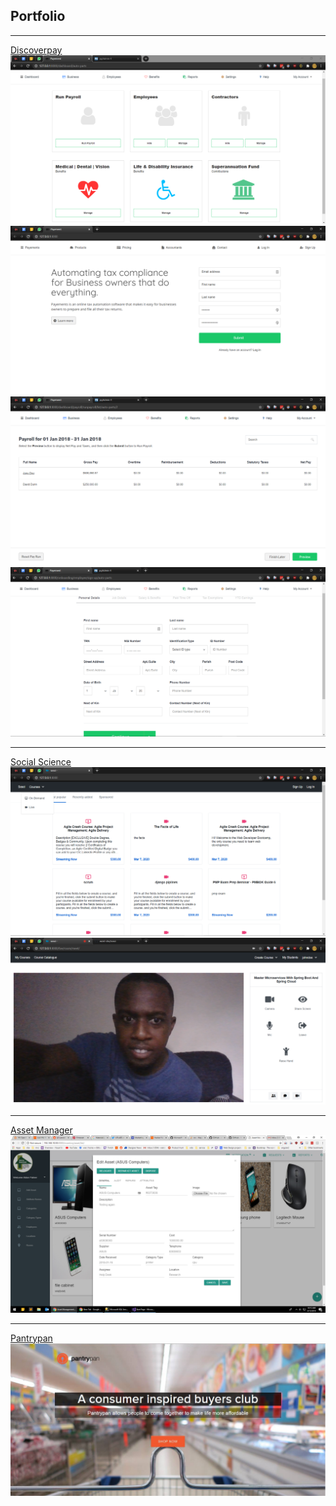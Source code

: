 ## Portfolio

---
[Discoverpay](/#)
<img src="images/discoverpay 2.PNG?raw=true"/> <img src="images/discoverpay 1.PNG?raw=true"/>
<img src="images/discoverpay 3.PNG?raw=true"/> <img src="images/discoverpay 9.PNG?raw=true"/>

---
[Social Science](/#)
<img src="images/social science 1.PNG?raw=true"/> <img src="images/social science 4.PNG?raw=true"/>

---
[Asset Manager](/#)
<img src="images/asset manager.png?raw=true"/>

---
[Pantrypan](/#)
<img src="images/pantrypan.jpg?raw=true"/>
